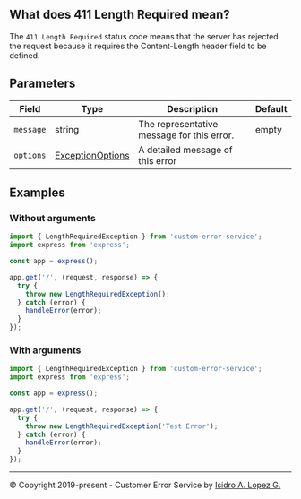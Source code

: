 ## What does 411 Length Required mean?

The `411 Length Required` status code means that the server has rejected the request because it requires the Content-Length header field to be defined.

## Parameters

| Field     | Type                                                             | Description                                | Default |
|-----------|------------------------------------------------------------------|--------------------------------------------|---------|
| `message` | string                                                           | The representative message for this error. | empty   |
| `options` | [ExceptionOptions](../interfaces/exception-options.interface.md) | A detailed message of this error           |         |

## Examples

### Without arguments

```typescript
import { LengthRequiredException } from 'custom-error-service';
import express from 'express';

const app = express();

app.get('/', (request, response) => {
  try {
    throw new LengthRequiredException();
  } catch (error) {
    handleError(error);
  }
});
```

### With arguments

```typescript
import { LengthRequiredException } from 'custom-error-service';
import express from 'express';

const app = express();

app.get('/', (request, response) => {
  try {
    throw new LengthRequiredException('Test Error');
  } catch (error) {
    handleError(error);
  }
});
```

---

&copy; Copyright 2019-present - Customer Error Service by [Isidro A. Lopez G.](https://ialopezg.com/)
